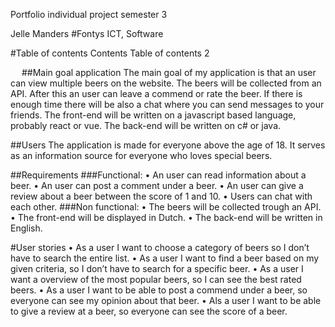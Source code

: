 Portfolio individual project semester 3

 











Jelle Manders
#Fontys ICT, Software

#Table of contents
Contents
Table of contents	2


 
##Main goal application
The main goal of my application is that an user can view multiple beers on the website. The beers will be collected from an API. After this an user can leave a commend or rate the beer. If there is enough time there will be also a chat where you can send messages to your friends. The front-end will be written on a javascript based language, probably react or vue. The back-end will be written on c# or java.

##Users
The application is made for everyone above the age of 18. It serves as an information source for everyone who loves special beers.

##Requirements
###Functional:
•	An user can read information about a beer.
•	An user can post a comment under a beer.
•	An user can give a review about a beer between the score of 1 and 10.
•	Users can chat with each other.
###Non functional:
•	The beers will be collected trough an API.
•	The front-end will be displayed in Dutch.
•	The back-end will be written in English.

#User stories
•	As a user I want to choose a category of beers so I don’t have to search the entire list.
•	As a user I want to find a beer based on my given criteria, so I don’t have to search for a specific beer.
•	As a user I want a overview of the most popular beers, so I can see the best rated beers.
•	As a user I want to be able to post a commend under a beer, so everyone can see my opinion about that beer.
•	Als a user I want to be able to give a review at a beer, so everyone can see the score of a beer.


